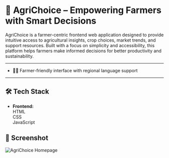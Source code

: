 # 🌾 AgriChoice – Empowering Farmers with Smart Decisions

AgriChoice is a farmer-centric frontend web application designed to provide intuitive access to agricultural insights, crop choices, market trends, and support resources. Built with a focus on simplicity and accessibility, this platform helps farmers make informed decisions for better productivity and sustainability.

---

- 🧑‍🌾 Farmer-friendly interface with regional language support


---


## 🛠 Tech Stack

- **Frontend:**  
  HTML  
  CSS  
  JavaScript
  
## 📸 Screenshot

![AgriChoice Homepage](https://github.com/user-attachments/assets/0235ca88-6b4e-4966-82d4-d650438b457f)




